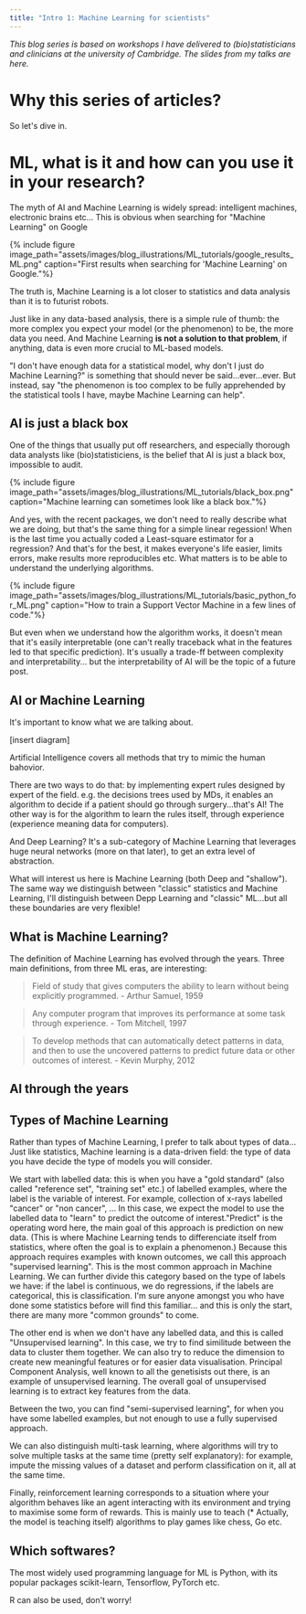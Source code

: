 ```yaml
---
title: "Intro 1: Machine Learning for scientists"
---
```


<!-- TODO link to the slides of the ML workshops -->
_This blog series is based on workshops I have delivered to (bio)statisticians and clinicians at the university of Cambridge. The slides from my talks are here._

<!-- TODO reorganise assets folder -->
<!-- TODO references -->

# Why this series of articles?

So let's dive in.

# ML, what is it and how can you use it in your research?

The myth of AI and Machine Learning is widely spread: intelligent machines, electronic brains etc…
This is obvious when searching for "Machine Learning" on Google

{% include figure image_path="assets/images/blog_illustrations/ML_tutorials/google_results_ML.png" caption="First results when searching for 'Machine Learning' on Google."%}

The truth is, Machine Learning is a lot closer to statistics and data analysis than it is to futurist robots.

Just like in any data-based analysis, there is a simple rule of thumb: the more complex you expect your model (or the phenomenon) to be, the more data you need. And Machine Learning **is not a solution to that problem**, if anything, data is even more crucial to ML-based models.

"I don't have enough data for a statistical model, why don't I just do Machine Learning?" is something that should never be said...ever...ever.
But instead, say "the phenomenon is too complex to be fully apprehended by the statistical tools I have, maybe Machine Learning can help".

## AI is just a black box

One of the things that usually put off researchers, and especially thorough data analysts like (bio)statisticiens, is the belief that AI is just a black box, impossible to audit.

{% include figure image_path="assets/images/blog_illustrations/ML_tutorials/black_box.png" caption="Machine learning can sometimes look like a black box."%}

And yes, with the recent packages, we don't need to really describe what we are doing, but that's the same thing for a simple linear regession! When is the last time you actually coded a Least-square estimator for a regression? And that's for the best, it makes everyone's life easier, limits errors, make results more reproducibles etc.
What matters is to be able to understand the underlying algorithms.

{% include figure image_path="assets/images/blog_illustrations/ML_tutorials/basic_python_for_ML.png" caption="How to train a Support Vector Machine in a few lines of code."%}

But even when we understand how the algorithm works, it doesn't mean that it's easily interpretable (one can't really traceback what in the features led to that specific prediction). It's usually a trade-ff between complexity and interpretability... but the interpretability of AI will be the topic of a future post.

## AI or Machine Learning

It's important to know what we are talking about.

<!-- TODO AI of ML diagram -->
[insert diagram]

Artificial Intelligence covers all methods that try to mimic the human bahovior.

There are two ways to do that: by implementing expert rules designed by expert of the field.
e.g. the decisions trees used by MDs, it enables an algorithm to decide if a patient should go through surgery...that's AI!
The other way is for the algorithm to learn the rules itself, through experience (experience meaning data for computers).

And Deep Learning? It's a sub-category of Machine Learning that leverages huge neural networks (more on that later), to get an extra level of abstraction.

What will interest us here is Machine Learning (both Deep and "shallow").
The same way we distinguish between "classic" statistics and Machine Learning, I'll distinguish between Depp Learning and "classic" ML...but all these boundaries are very flexible!

## What is Machine Learning?

The definition of Machine Learning has evolved through the years. Three main definitions, from three ML eras, are interesting:

> Field of study that gives computers the ability to learn without being explicitly programmed. - Arthur Samuel, 1959

> Any computer program that improves its performance at some task through experience. - Tom Mitchell, 1997

> To develop methods that can automatically detect patterns in data, and then to use the uncovered patterns to predict future data or other outcomes of interest. - Kevin Murphy, 2012

## AI through the years

<!-- TODO use article from Science & Avenir -->

## Types of Machine Learning

Rather than types of Machine Learning, I prefer to talk about types of data... Just like statistics, Machine learning is a data-driven field: the type of data you have decide the type of models you will consider.

We start with labelled data: this is when you have a "gold standard" (also called "reference set", "training set" etc.) of labelled examples, where the label is the variable of interest.
For example, collection of x-rays labelled "cancer" or "non cancer", ...
In this case, we expect the model to use the labelled data to "learn" to predict the outcome of interest."Predict" is the operating word here, the main goal of this approach is prediction on new data. (This is where Machine Learning tends to differenciate itself from statistics, where often the goal is to explain a phenomenon.)
Because this approach requires examples with known outcomes, we call this approach "supervised learning". This is the most common approach in Machine Learning.
We can further divide this category based on the type of labels we have: if the label is continuous, we do regressions, if the labels are categorical, this is classification. I'm sure anyone amongst you who have done some statistics before will find this familiar... and this is only the start, there are many more "common grounds" to come.

The other end is when we don't have any labelled data, and this is called "Unsupervised learning". In this case, we try to find similitude between the data to cluster them together. We can also try to reduce the dimension to create new meaningful features or for easier data visualisation. Principal Component Analysis, well known to all the genetisists out there, is an example of unsupervised learning. The overall goal of unsupervised learning is to extract key features from the data.

Between the two, you can find "semi-supervised learning", for when you have some labelled examples, but not enough to use a fully supervised approach.

We can also distinguish multi-task learning, where algorithms will try to solve multiple tasks at the same time (pretty self explanatory): for example, impute the missing values of a dataset and perform classification on it, all at the same time.

Finally, reinforcement learning corresponds to a situation where your algorithm behaves like an agent interacting with its environment and trying to maximise some form of rewards. This is mainly use to teach (* Actually, the model is teaching itself) algorithms to play games like chess, Go etc.

## Which softwares?

The most widely used programming language for ML is Python, with its popular packages scikit-learn, Tensorflow, PyTorch etc.

R can also be used, don't worry!
